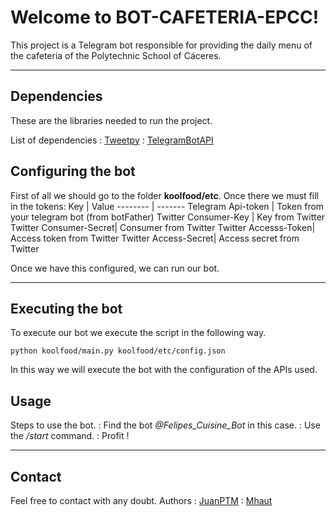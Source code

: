 Welcome to BOT-CAFETERIA-EPCC!
===================
This project is a Telegram bot responsible for providing the daily menu of the cafeteria of the Polytechnic School of Cáceres.

-------

Dependencies
-------
These are the libraries needed to run the project.

List of dependencies
: [Tweetpy][1]
: [TelegramBotAPI][2]


Configuring the bot
-----
First of all we should go to the folder **koolfood/etc**.
Once there we must fill in the tokens:
Key    | Value 
-------- | -------
Telegram Api-token    | Token from your telegram bot (from botFather)
Twitter Consumer-Key | Key from Twitter
Twitter Consumer-Secret| Consumer from Twitter
Twitter Accesss-Token| Access token from Twitter
Twitter Access-Secret| Access secret from Twitter

Once we have this configured, we can run our bot.

-----------------
Executing the bot
------
To execute our bot we execute the script in the following way.

```
python koolfood/main.py koolfood/etc/config.json
```

In this way we will execute the bot with the configuration of the APIs used.

Usage 
----
Steps to use the bot.
: Find the bot *@Felipes_Cuisine_Bot* in this case.
: Use the */start* command.
: Profit !

-----

Contact
----
Feel free to contact with any doubt.
Authors
: [JuanPTM][4]
: [Mhaut][3]

  [1]: http://www.tweepy.org/
  [2]: https://github.com/eternnoir/pyTelegramBotAPI
  [3]: https://github.com/mhaut
  [4]: https://github.com/juanptm 